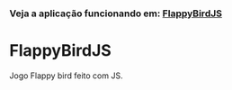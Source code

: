  ### Veja a aplicação funcionando em: [FlappyBirdJS](https://flappybird-with-js.netlify.app/)


# FlappyBirdJS
Jogo Flappy bird feito com JS.
